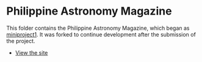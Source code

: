 # Philippine Astronomy Magazine

This folder contains the Philippine Astronomy Magazine, which began as [miniproject1](/miniproject1/). It was forked to continue development after the submission of the project.

* [View the site](home/)

